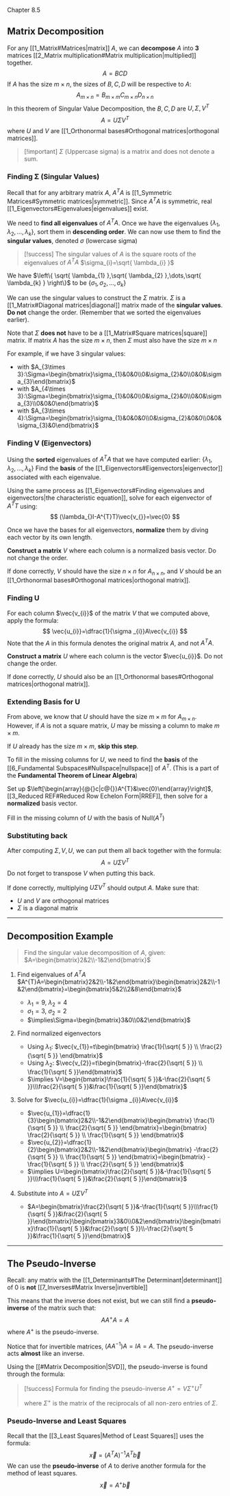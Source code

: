 Chapter 8.5


## Matrix Decomposition

For any [[1_Matrix#Matrices|matrix]] $A$, we can **decompose** $A$ into **3** matrices [[2_Matrix multiplication#Matrix multiplication|multiplied]] together.
$$
A=BCD
$$
If $A$ has the size $m \times n$, the sizes of $B,C,D$ will be respective to $A$:
$$
A_{m\times n}=B_{m\times m}C_{m\times n}D_{n\times n}
$$
In this theorem of Singular Value Decomposition, the $B,C,D$ are $U,\Sigma,V^{T}$
$$
A=U\Sigma V^{T}
$$
where $U$ and $V$ are [[1_Orthonormal bases#Orthogonal matrices|orthogonal matrices]].

> [!important] $\Sigma$ (Uppercase sigma) is a matrix and does not denote a sum.


### Finding Σ (Singular Values)
Recall that for any arbitrary matrix $A$, $A^{T}A$ is [[1_Symmetric Matrices#Symmetric matrices|symmetric]].
Since $A^{T}A$ is symmetric, real [[1_Eigenvectors#Eigenvalues|eigenvalues]] exist.

We need to **find all eigenvalues** of $A^{T}A$.
Once we have the eigenvalues $\left\{ \lambda_{1},\lambda_{2},\dots,\lambda_{k} \right\}$, sort them in **descending order**.
We can now use them to find the **singular values**, denoted $\sigma$ (lowercase sigma)

> [!success] The singular values of $A$ is the square roots of the eigenvalues of $A^{T}A$
> $\sigma_{i}=\sqrt{ \lambda_{i} }$

We have $\left\{ \sqrt{ \lambda_{1} },\sqrt{ \lambda_{2} },\dots,\sqrt{ \lambda_{k} } \right\}$ to be $\left\{ \sigma_{1},\sigma_{2},\dots,\sigma_{k} \right\}$

We can use the singular values to construct the $\Sigma$ matrix.
$\Sigma$ is a [[1_Matrix#Diagonal matrices|diagonal]] matrix made of the **singular values**.
**Do not** change the order. (Remember that we sorted the eigenvalues earlier).

Note that $\Sigma$ **does not** have to be a [[1_Matrix#Square matrices|square]] matrix.
If matrix $A$ has the size $m\times n$, then $\Sigma$ must also have the size $m\times n$

For example, if we have 3 singular values:
- with $A_{3\times 3}:\Sigma=\begin{bmatrix}\sigma_{1}&0&0\\0&\sigma_{2}&0\\0&0&\sigma_{3}\end{bmatrix}$
- with $A_{4\times 3}:\Sigma=\begin{bmatrix}\sigma_{1}&0&0\\0&\sigma_{2}&0\\0&0&\sigma_{3}\\0&0&0\end{bmatrix}$
- with $A_{3\times 4}:\Sigma=\begin{bmatrix}\sigma_{1}&0&0&0\\0&\sigma_{2}&0&0\\0&0&\sigma_{3}&0\end{bmatrix}$


### Finding V (Eigenvectors)
Using the **sorted** eigenvalues of $A^{T}A$ that we have computed earlier: $\left\{ \lambda_{1},\lambda_{2},\dots,\lambda_{k} \right\}$
Find the **basis** of the [[1_Eigenvectors#Eigenvectors|eigenvector]] associated with each eigenvalue.

Using the same process as [[1_Eigenvectors#Finding eigenvalues and eigenvectors|the characteristic equation]], solve for each eigenvector of $A^{T}T$ using:
$$
(\lambda_{}I-A^{T}T)\vec{v_{}}=\vec{0}
$$

Once we have the bases for all eigenvectors, **normalize** them by diving each vector by its own length.

**Construct a matrix** $V$ where each column is a normalized basis vector. Do not change the order.

If done correctly, $V$ should have the size $n\times n$ for $A_{n\times n}$, and $V$ should be an [[1_Orthonormal bases#Orthogonal matrices|orthogonal matrix]].


### Finding U
For each column $\vec{v_{i}}$ of the matrix $V$ that we computed above, apply the formula:
$$
\vec{u_{i}}=\dfrac{1}{\sigma _{i}}A\vec{v_{i}}
$$
Note that the $A$ in this formula denotes the original matrix $A$, and not $A^{T}A$.

**Construct a matrix** $U$ where each column is the vector $\vec{u_{i}}$. Do not change the order.

If done correctly, $U$ should also be an [[1_Orthonormal bases#Orthogonal matrices|orthogonal matrix]].


### Extending Basis for U
From above, we know that $U$ should have the size $m\times m$ for $A_{m\times n}$. However, if $A$ is not a square matrix, $U$ may be missing a column to make $m\times m$.

If $U$ already has the size $m\times m$, **skip this step**.

To fill in the missing columns for $U$,
we need to find the **basis** of the [[6_Fundamental Subspaces#Nullspace|nullspace]] of $A^{T}$.
(This is a part of the **Fundamental Theorem of Linear Algebra**)

Set up $\left[\begin{array}{@{}c|c@{}}A^{T}&\vec{0}\end{array}\right]$, [[3_Reduced REF#Reduced Row Echelon Form|RREF]], then solve for a **normalized** basis vector.

Fill in the missing column of $U$ with the basis of $\text{Null}(A^{T})$


### Substituting back
After computing $\Sigma,V,U$, we can put them all back together with the formula:
$$
A=U\Sigma V^{T}
$$
Do not forget to transpose $V$ when putting this back.

If done correctly, multiplying $U\Sigma V^{T}$ should output $A$. Make sure that:
- $U$ and $V$ are orthogonal matrices
- $\Sigma$ is a diagonal matrix


---

## Decomposition Example

> Find the singular value decomposition of $A$, given:
> $A=\begin{bmatrix}2&2\\-1&2\end{bmatrix}$

1. Find eigenvalues of $A^{T}A$
   $A^{T}A=\begin{bmatrix}2&2\\-1&2\end{bmatrix}\begin{bmatrix}2&2\\-1&2\end{bmatrix}=\begin{bmatrix}5&2\\2&8\end{bmatrix}$
	- $\lambda_{1}=9$, $\lambda_{2}=4$
	- $\sigma_{1}=3$, $\sigma_{2}=2$
	- $\implies\Sigma=\begin{bmatrix}3&0\\0&2\end{bmatrix}$

2. Find normalized eigenvectors
	- Using $\lambda_{1}$: $\vec{v_{1}}=t\begin{bmatrix} \frac{1}{\sqrt{ 5 }} \\ \frac{2}{\sqrt{ 5 }} \end{bmatrix}$
	- Using $\lambda_{2}$: $\vec{v_{2}}=t\begin{bmatrix}-\frac{2}{\sqrt{ 5 }} \\ \frac{1}{\sqrt{ 5 }}\end{bmatrix}$
	- $\implies V=\begin{bmatrix}\frac{1}{\sqrt{ 5 }}&-\frac{2}{\sqrt{ 5 }}\\\frac{2}{\sqrt{ 5 }}&\frac{1}{\sqrt{ 5 }}\end{bmatrix}$

3. Solve for $\vec{u_{i}}=\dfrac{1}{\sigma _{i}}A\vec{v_{i}}$
	- $\vec{u_{1}}=\dfrac{1}{3}\begin{bmatrix}2&2\\-1&2\end{bmatrix}\begin{bmatrix} \frac{1}{\sqrt{ 5 }} \\ \frac{2}{\sqrt{ 5 }} \end{bmatrix}=\begin{bmatrix} \frac{2}{\sqrt{ 5 }} \\ \frac{1}{\sqrt{ 5 }} \end{bmatrix}$
	- $\vec{u_{2}}=\dfrac{1}{2}\begin{bmatrix}2&2\\-1&2\end{bmatrix}\begin{bmatrix} -\frac{2}{\sqrt{ 5 }} \\ \frac{1}{\sqrt{ 5 }} \end{bmatrix}=\begin{bmatrix} -\frac{1}{\sqrt{ 5 }} \\ \frac{2}{\sqrt{ 5 }} \end{bmatrix}$
	- $\implies U=\begin{bmatrix}\frac{2}{\sqrt{ 5 }}&-\frac{1}{\sqrt{ 5 }}\\\frac{1}{\sqrt{ 5 }}&\frac{2}{\sqrt{ 5 }}\end{bmatrix}$

4. Substitute into $A=U\Sigma V^{T}$
	- $A=\begin{bmatrix}\frac{2}{\sqrt{ 5 }}&-\frac{1}{\sqrt{ 5 }}\\\frac{1}{\sqrt{ 5 }}&\frac{2}{\sqrt{ 5 }}\end{bmatrix}\begin{bmatrix}3&0\\0&2\end{bmatrix}\begin{bmatrix}\frac{1}{\sqrt{ 5 }}&\frac{2}{\sqrt{ 5 }}\\-\frac{2}{\sqrt{ 5 }}&\frac{1}{\sqrt{ 5 }}\end{bmatrix}$


---

## The Pseudo-Inverse

Recall: any matrix with the [[1_Determinants#The Determinant|determinant]] of 0 is **not** [[7_Inverses#Matrix Inverse|invertible]]

This means that the inverse does not exist, but we can still find a **pseudo-inverse** of the matrix such that:
$$
AA^{+}A=A
$$
where $A^{+}$ is the pseudo-inverse.

Notice that for invertible matrices, $(AA^{-1})A=IA=A$. The pseudo-inverse acts **almost** like an inverse.

Using the [[#Matrix Decomposition|SVD]], the pseudo-inverse is found through the formula:

> [!success] Formula for finding the pseudo-inverse
> $A^{+}=V\Sigma ^{+}U^{T}$
> 
> where $\Sigma^{+}$ is the matrix of the reciprocals of all non-zero entries of $\Sigma$.


### Pseudo-Inverse and Least Squares
Recall that the [[3_Least Squares|Method of Least Squares]] uses the formula:
$$
\vec{x}=(A^{T}A)^{-1}A^{T}\vec{b}
$$
We can use the **pseudo-inverse** of $A$ to derive another formula for the method of least squares.
$$
\vec{x}=A^{+}\vec{b}
$$

